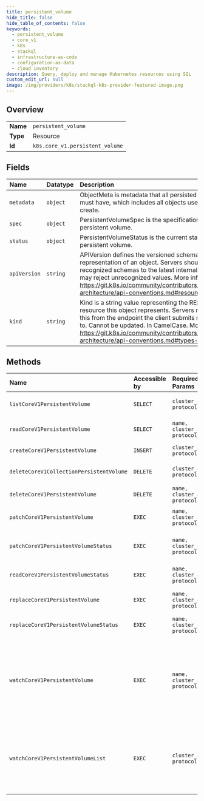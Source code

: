 ```yaml
---
title: persistent_volume
hide_title: false
hide_table_of_contents: false
keywords:
  - persistent_volume
  - core_v1
  - k8s    
  - stackql
  - infrastructure-as-code
  - configuration-as-data
  - cloud inventory
description: Query, deploy and manage Kubernetes resources using SQL
custom_edit_url: null
image: /img/providers/k8s/stackql-k8s-provider-featured-image.png
---
```

  
    

## Overview
<table><tbody>
<tr><td><b>Name</b></td><td><code>persistent_volume</code></td></tr>
<tr><td><b>Type</b></td><td>Resource</td></tr>
<tr><td><b>Id</b></td><td><code>k8s.core_v1.persistent_volume</code></td></tr>
</tbody></table>

## Fields
| Name | Datatype | Description |
|:-----|:---------|:------------|
| `metadata` | `object` | ObjectMeta is metadata that all persisted resources must have, which includes all objects users must create. |
| `spec` | `object` | PersistentVolumeSpec is the specification of a persistent volume. |
| `status` | `object` | PersistentVolumeStatus is the current status of a persistent volume. |
| `apiVersion` | `string` | APIVersion defines the versioned schema of this representation of an object. Servers should convert recognized schemas to the latest internal value, and may reject unrecognized values. More info: https://git.k8s.io/community/contributors/devel/sig-architecture/api-conventions.md#resources |
| `kind` | `string` | Kind is a string value representing the REST resource this object represents. Servers may infer this from the endpoint the client submits requests to. Cannot be updated. In CamelCase. More info: https://git.k8s.io/community/contributors/devel/sig-architecture/api-conventions.md#types-kinds |
## Methods
| Name | Accessible by | Required Params | Description |
|:-----|:--------------|:----------------|:------------|
| `listCoreV1PersistentVolume` | `SELECT` | `cluster_addr, protocol` | list or watch objects of kind PersistentVolume |
| `readCoreV1PersistentVolume` | `SELECT` | `name, cluster_addr, protocol` | read the specified PersistentVolume |
| `createCoreV1PersistentVolume` | `INSERT` | `cluster_addr, protocol` | create a PersistentVolume |
| `deleteCoreV1CollectionPersistentVolume` | `DELETE` | `cluster_addr, protocol` | delete collection of PersistentVolume |
| `deleteCoreV1PersistentVolume` | `DELETE` | `name, cluster_addr, protocol` | delete a PersistentVolume |
| `patchCoreV1PersistentVolume` | `EXEC` | `name, cluster_addr, protocol` | partially update the specified PersistentVolume |
| `patchCoreV1PersistentVolumeStatus` | `EXEC` | `name, cluster_addr, protocol` | partially update status of the specified PersistentVolume |
| `readCoreV1PersistentVolumeStatus` | `EXEC` | `name, cluster_addr, protocol` | read status of the specified PersistentVolume |
| `replaceCoreV1PersistentVolume` | `EXEC` | `name, cluster_addr, protocol` | replace the specified PersistentVolume |
| `replaceCoreV1PersistentVolumeStatus` | `EXEC` | `name, cluster_addr, protocol` | replace status of the specified PersistentVolume |
| `watchCoreV1PersistentVolume` | `EXEC` | `name, cluster_addr, protocol` | watch changes to an object of kind PersistentVolume. deprecated: use the 'watch' parameter with a list operation instead, filtered to a single item with the 'fieldSelector' parameter. |
| `watchCoreV1PersistentVolumeList` | `EXEC` | `cluster_addr, protocol` | watch individual changes to a list of PersistentVolume. deprecated: use the 'watch' parameter with a list operation instead. |

